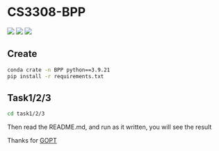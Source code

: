 # CS3308-BPP
<div >

<img src='https://img.shields.io/badge/SJTU-CS3308-blue'></img> 
<img src='https://img.shields.io/badge/BPP-ML-orange'></img>
<img src='https://img.shields.io/badge/2024-Autumn-yellow'></img>
</div>

## Create
```bash
conda crate -n BPP python==3.9.21
pip install -r requirements.txt
```

## Task1/2/3
```bash
cd task1/2/3
```
Then read the README.md, and run as it written, you will see the result

Thanks for [GOPT](https://github.com/Xiong5Heng/GOPT)
